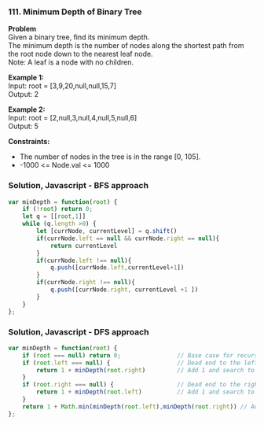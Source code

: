### 111. Minimum Depth of Binary Tree

**Problem**\
Given a binary tree, find its minimum depth.\
The minimum depth is the number of nodes along the shortest path from the root node down to the nearest leaf node.\
Note: A leaf is a node with no children.

**Example 1:**\
Input: root = [3,9,20,null,null,15,7]\
Output: 2

**Example 2:**\
Input: root = [2,null,3,null,4,null,5,null,6]\
Output: 5

**Constraints:**
- The number of nodes in the tree is in the range [0, 105].
- -1000 <= Node.val <= 1000

### Solution, Javascript - BFS approach
```javascript
var minDepth = function(root) {
    if (!root) return 0;
    let q = [[root,1]]
    while (q.length >0) {
        let [currNode, currentLevel] = q.shift()
        if(currNode.left == null && currNode.right == null){
            return currentLevel
        }
        if(currNode.left !== null){
            q.push([currNode.left,currentLevel+1])
        }
        if(currNode.right !== null){
            q.push([currNode.right, currentLevel +1 ])
        } 
    }
};
```

### Solution, Javascript - DFS approach
```javascript
var minDepth = function(root) {
    if (root === null) return 0;                // Base case for recursion, return from DFS
    if (root.left === null) {                   // Dead end to the left,
        return 1 + minDepth(root.right)         // Add 1 and search to the right
    }
    if (root.right === null) {                  // Dead end to the right
        return 1 + minDepth(root.left)          // Add 1 and search to the left
    }
    return 1 + Math.min(minDepth(root.left),minDepth(root.right)) // Add 1 and search both sides, return the minimum
};
```